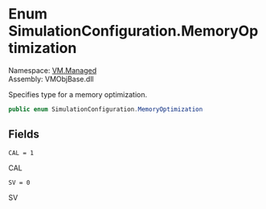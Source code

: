 # Enum SimulationConfiguration.MemoryOptimization

Namespace: [VM.Managed](VM.Managed.md)  
Assembly: VMObjBase.dll  

Specifies type for a memory optimization.

```csharp
public enum SimulationConfiguration.MemoryOptimization
```

## Fields

`CAL = 1` 

CAL



`SV = 0` 

SV




